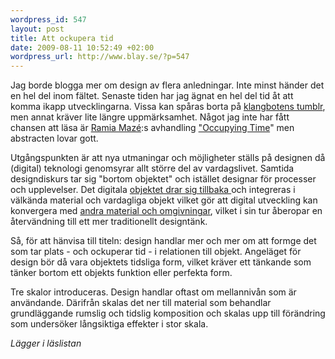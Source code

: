 ```yaml
--- 
wordpress_id: 547
layout: post
title: Att ockupera tid
date: 2009-08-11 10:52:49 +02:00
wordpress_url: http://www.blay.se/?p=547
---
```

Jag borde blogga mer om design av flera anledningar. Inte minst händer det en hel del inom fältet. Senaste tiden har jag ägnat en hel del tid åt att komma ikapp utvecklingarna. Vissa kan spåras borta på <a href="http://klangboten.tumblr.com/">klangbotens tumblr</a>, men annat kräver lite längre uppmärksamhet. Något jag inte har fått chansen att läsa är <a href="http://www.tii.se/ramia">Ramia Mazé</a>:s avhandling <a href="http://www.tii.se/reform/ramia/">"Occupying Time</a>" men abstracten lovar gott.

Utgångspunkten är att nya utmaningar och möjligheter ställs på designen då (digital) teknologi genomsyrar allt större del av vardagslivet. Samtida  designdiskurs tar sig "bortom objektet" och istället designar för processer och upplevelser. Det digitala <a href="http://www.blay.se/2009/08/10/kvasi-objekten/">objektet drar sig tillbaka </a>och integreras i välkända material och vardagliga objekt vilket gör att digital utveckling kan konvergera med <a href="http://www.blay.se/2009/06/22/presentation-in-milan-hackmeeting-2009/">andra material och omgivningar</a>, vilket i sin tur åberopar en återvändning till ett mer traditionellt designtänk.

Så, för att hänvisa till titeln: design handlar mer och mer om att formge det som tar plats - och ockuperar tid - i relationen till objekt. Angeläget för design bör då vara objektets tidsliga form, vilket kräver ett tänkande som tänker bortom ett objekts funktion eller perfekta form.

Tre skalor introduceras. Design handlar oftast om mellannivån som är användande. Därifrån skalas det ner till material som behandlar grundläggande rumslig och tidslig komposition och skalas upp till förändring som undersöker långsiktiga effekter i stor skala.

*Lägger i läslistan*
